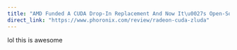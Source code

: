 ```yaml
---
title: "AMD Funded A CUDA Drop-In Replacement And Now It\u0027s Open-Source"
direct_link: "https://www.phoronix.com/review/radeon-cuda-zluda"
---
```


lol this is awesome
